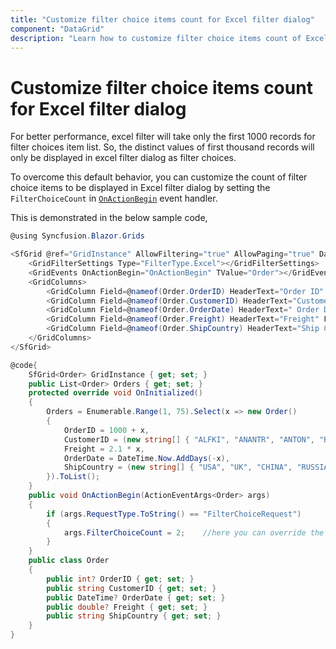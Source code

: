 ```yaml
---
title: "Customize filter choice items count for Excel filter dialog"
component: "DataGrid"
description: "Learn how to customize filter choice items count of Excel filter dialog in Blazor DataGrid component"
---
```


# Customize filter choice items count for Excel filter dialog

For better performance, excel filter will take only the first 1000 records for filter choices item list. So, the distinct values of first thousand records will only be displayed in excel filter dialog as filter choices.

To overcome this default behavior, you can customize the count of filter choice items to be displayed in Excel filter dialog by setting the `FilterChoiceCount` in [`OnActionBegin`](https://help.syncfusion.com/cr/blazor/Syncfusion.Blazor.Grids.SfGrid-1.html) event handler.

This is demonstrated in the below sample code,

```csharp
@using Syncfusion.Blazor.Grids

<SfGrid @ref="GridInstance" AllowFiltering="true" AllowPaging="true" DataSource="@Orders">
    <GridFilterSettings Type="FilterType.Excel"></GridFilterSettings>
    <GridEvents OnActionBegin="OnActionBegin" TValue="Order"></GridEvents>
    <GridColumns>
        <GridColumn Field=@nameof(Order.OrderID) HeaderText="Order ID" IsPrimaryKey="true" TextAlign="TextAlign.Right" Width="120"></GridColumn>
        <GridColumn Field=@nameof(Order.CustomerID) HeaderText="Customer Name" Width="120"></GridColumn>
        <GridColumn Field=@nameof(Order.OrderDate) HeaderText=" Order Date" EditType="EditType.DatePickerEdit" Format="d" TextAlign="TextAlign.Right" Width="130" Type="ColumnType.Date"></GridColumn>
        <GridColumn Field=@nameof(Order.Freight) HeaderText="Freight" Format="C2" TextAlign="TextAlign.Right" EditType="EditType.NumericEdit" Width="120"></GridColumn>
        <GridColumn Field=@nameof(Order.ShipCountry) HeaderText="Ship Country" EditType="EditType.DropDownEdit" Width="150"></GridColumn>
    </GridColumns>
</SfGrid>

@code{
    SfGrid<Order> GridInstance { get; set; }
    public List<Order> Orders { get; set; }
    protected override void OnInitialized()
    {
        Orders = Enumerable.Range(1, 75).Select(x => new Order()
        {
            OrderID = 1000 + x,
            CustomerID = (new string[] { "ALFKI", "ANANTR", "ANTON", "BLONP", "BOLID" })[new Random().Next(5)],
            Freight = 2.1 * x,
            OrderDate = DateTime.Now.AddDays(-x),
            ShipCountry = (new string[] { "USA", "UK", "CHINA", "RUSSIA", "INDIA" })[new Random().Next(5)]
        }).ToList();
    }
    public void OnActionBegin(ActionEventArgs<Order> args)
    {
        if (args.RequestType.ToString() == "FilterChoiceRequest")
        {
            args.FilterChoiceCount = 2;    //here you can override the default take count
        }
    }
    public class Order
    {
        public int? OrderID { get; set; }
        public string CustomerID { get; set; }
        public DateTime? OrderDate { get; set; }
        public double? Freight { get; set; }
        public string ShipCountry { get; set; }
    }
}
```